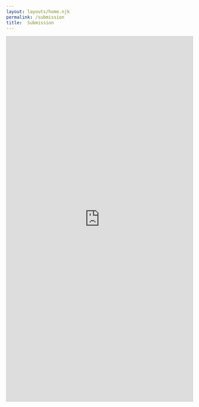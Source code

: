 ```yaml
---
layout: layouts/home.njk
permalink: /submission
title:  Submission
---
```


<script src="https://static.airtable.com/js/embed/embed_snippet_v1.js"></script><iframe class="airtable-embed airtable-dynamic-height" src="https://airtable.com/embed/shr4Hkt42JtBiqaNk?backgroundColor=purple" frameborder="0" onmousewheel="" width="100%" height="985" style="background: transparent; border: 1px solid #ccc;"></iframe>

